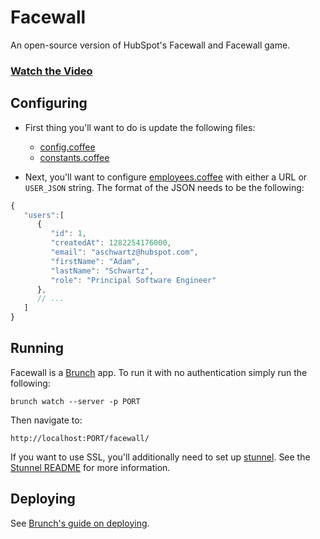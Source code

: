 # Facewall

An open-source version of HubSpot's Facewall and Facewall game.

### [Watch the Video](http://github.hubspot.com/facewall)

## Configuring

- First thing you'll want to do is update the following files:
    - [config.coffee](https://github.com/HubSpot/facewall/blob/master/config.coffee)
    - [constants.coffee](https://github.com/HubSpot/facewall/blob/master/app/constants.coffee)

- Next, you'll want to configure [employees.coffee](https://github.com/HubSpot/facewall/blob/master/app/collections/employees.coffee) with either a URL or `USER_JSON` string. The format of the JSON needs to be the following:

```javascript
{
   "users":[
      {
         "id": 1,
         "createdAt": 1282254176000,
         "email": "aschwartz@hubspot.com",
         "firstName": "Adam",
         "lastName": "Schwartz",
         "role": "Principal Software Engineer"
      },
      // ...
   ]
}
```

## Running

Facewall is a [Brunch](https://github.com/brunch/brunch) app. To run it with no authentication simply run the following:

    brunch watch --server -p PORT

Then navigate to:

    http://localhost:PORT/facewall/

If you want to use SSL, you'll additionally need to set up [stunnel](https://www.stunnel.org/index.html). See the [Stunnel README](https://github.com/HubSpot/facewall/blob/master/STUNNEL_README.md) for more information.

## Deploying

See [Brunch's guide on deploying](http://brunch.io/#deploying).
